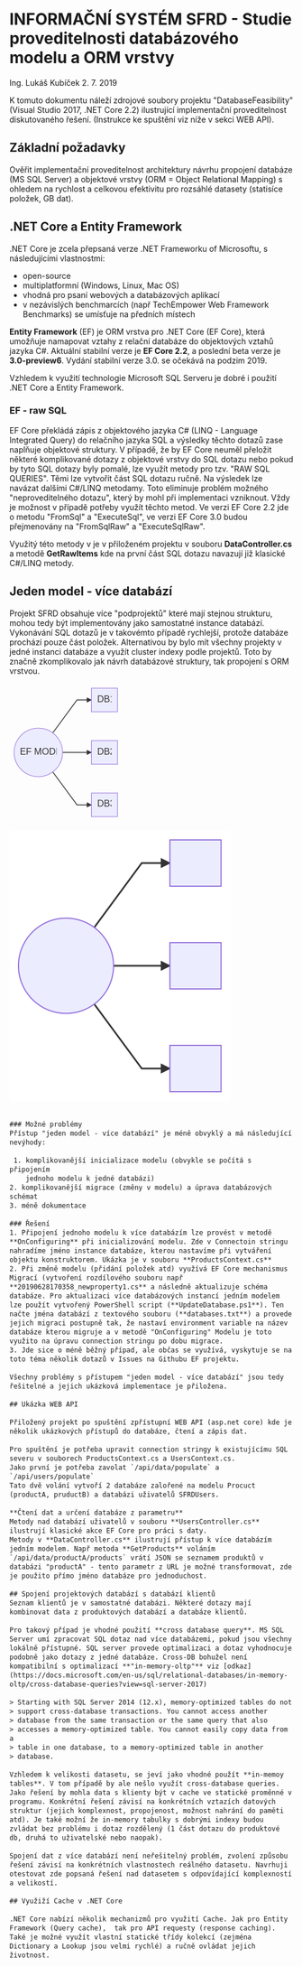 # INFORMAČNÍ SYSTÉM SFRD - Studie proveditelnosti databázového modelu a ORM vrstvy

Ing. Lukáš Kubíček
2. 7. 2019

K tomuto dokumentu náleží zdrojové soubory projektu "DatabaseFeasibility" (Visual Studio 2017, .NET Core 2.2) ilustrující implementační proveditelnost diskutovaného řešení. (Instrukce ke spuštění viz níže v sekci WEB API).

## Základní požadavky

Ověřit implementační proveditelnost architektury návrhu propojení databáze (MS SQL Server) a objektové vrstvy (ORM = Object Relational Mapping) s ohledem na rychlost a celkovou efektivitu pro rozsáhlé datasety (statisíce položek, GB dat).

## .NET Core a Entity Framework
.NET Core je zcela přepsaná verze .NET Frameworku of Microsoftu, s následujícími vlastnostmi:

 - open-source
 - multiplatformní (Windows, Linux, Mac OS)
 - vhodná pro psaní webových a databázových aplikací
 - v nezávislých benchmarcích (např TechEmpower Web Framework Benchmarks) se umísťuje na předních místech

**Entity Framework** (EF) je ORM vrstva pro .NET Core (EF Core), která umožňuje namapovat vztahy z relační databáze do objektových vztahů jazyka C#. Aktuální stabilní verze je **EF Core 2.2**, a poslední beta verze je **3.0-preview6**. Vydání stabilní verze 3.0. se očekává na podzim 2019.

Vzhledem k využití technologie Microsoft SQL Serveru je dobré i použití .NET Core a Entity Framework.

### EF - raw SQL
EF Core překládá zápis z objektového jazyka C# (LINQ - Language Integrated Query) do relačního jazyka SQL a výsledky těchto dotazů zase naplňuje objektové struktury.
V případě, že by EF Core neuměl přeložit některé komplikované dotazy z objektové vrstvy do SQL dotazu nebo pokud by tyto SQL dotazy byly pomalé, lze využít metody  pro tzv. "RAW SQL QUERIES". Těmi lze vytvořit část SQL dotazu ručně. Na výsledek lze navázat dalšími C#/LINQ metodamy.
Toto eliminuje problém možného "neproveditelného dotazu", který by mohl při implementaci vzniknout. Vždy je možnost v případě potřeby využít těchto metod.
Ve verzi EF Core 2.2 jde o metodu "FromSql" a "ExecuteSql", ve verzi EF Core 3.0 budou přejmenovány na "FromSqlRaw" a "ExecuteSqlRaw".

Využitý této metody v je v přiloženém projektu v souboru **DataController.cs** a metodě **GetRawItems** kde na první část SQL dotazu navazují již klasické C#/LINQ metody.

## Jeden model - více databází

Projekt SFRD obsahuje více "podprojektů" které mají stejnou strukturu, mohou tedy být implementovány jako samostatné instance databází. Vykonávání SQL dotazů je v takovémto případě rychlejší, protože databáze prochází pouze část položek.
Alternativou by bylo mít všechny projekty v jedné instanci databáze a  využít cluster indexy podle projektů. Toto by značně zkomplikovalo jak návrh databázové struktury, tak propojení s ORM vrstvou.

<img src="data:image/svg+xml;base64,PHN2ZyBpZD0ibWVybWFpZC0xNTYyMTU0MjIxMTE1IiB3aWR0aD0iMTAwJSIgeG1sbnM9Imh0dHA6%0D%0ALy93d3cudzMub3JnLzIwMDAvc3ZnIiBzdHlsZT0ibWF4LXdpZHRoOiAxOTUuNzY1NjI1cHg7IiB2%0D%0AaWV3Qm94PSIwIDAgMTk1Ljc2NTYyNSAyMzkiPjxzdHlsZT4KCgojbWVybWFpZC0xNTYyMTU0MjIx%0D%0AMTE1IC5sYWJlbCB7CiAgZm9udC1mYW1pbHk6ICd0cmVidWNoZXQgbXMnLCB2ZXJkYW5hLCBhcmlh%0D%0AbDsKICBjb2xvcjogIzMzMzsgfQoKI21lcm1haWQtMTU2MjE1NDIyMTExNSAubm9kZSByZWN0LAoj%0D%0AbWVybWFpZC0xNTYyMTU0MjIxMTE1IC5ub2RlIGNpcmNsZSwKI21lcm1haWQtMTU2MjE1NDIyMTEx%0D%0ANSAubm9kZSBlbGxpcHNlLAojbWVybWFpZC0xNTYyMTU0MjIxMTE1IC5ub2RlIHBvbHlnb24gewog%0D%0AIGZpbGw6ICNFQ0VDRkY7CiAgc3Ryb2tlOiAjOTM3MERCOwogIHN0cm9rZS13aWR0aDogMXB4OyB9%0D%0ACgojbWVybWFpZC0xNTYyMTU0MjIxMTE1IC5ub2RlLmNsaWNrYWJsZSB7CiAgY3Vyc29yOiBwb2lu%0D%0AdGVyOyB9CgojbWVybWFpZC0xNTYyMTU0MjIxMTE1IC5hcnJvd2hlYWRQYXRoIHsKICBmaWxsOiAj%0D%0AMzMzMzMzOyB9CgojbWVybWFpZC0xNTYyMTU0MjIxMTE1IC5lZGdlUGF0aCAucGF0aCB7CiAgc3Ry%0D%0Ab2tlOiAjMzMzMzMzOwogIHN0cm9rZS13aWR0aDogMS41cHg7IH0KCiNtZXJtYWlkLTE1NjIxNTQy%0D%0AMjExMTUgLmVkZ2VMYWJlbCB7CiAgYmFja2dyb3VuZC1jb2xvcjogI2U4ZThlODsgfQoKI21lcm1h%0D%0AaWQtMTU2MjE1NDIyMTExNSAuY2x1c3RlciByZWN0IHsKICBmaWxsOiAjZmZmZmRlOwogIHN0cm9r%0D%0AZTogI2FhYWEzMzsKICBzdHJva2Utd2lkdGg6IDFweDsgfQoKI21lcm1haWQtMTU2MjE1NDIyMTEx%0D%0ANSAuY2x1c3RlciB0ZXh0IHsKICBmaWxsOiAjMzMzOyB9CgojbWVybWFpZC0xNTYyMTU0MjIxMTE1%0D%0AIGRpdi5tZXJtYWlkVG9vbHRpcCB7CiAgcG9zaXRpb246IGFic29sdXRlOwogIHRleHQtYWxpZ246%0D%0AIGNlbnRlcjsKICBtYXgtd2lkdGg6IDIwMHB4OwogIHBhZGRpbmc6IDJweDsKICBmb250LWZhbWls%0D%0AeTogJ3RyZWJ1Y2hldCBtcycsIHZlcmRhbmEsIGFyaWFsOwogIGZvbnQtc2l6ZTogMTJweDsKICBi%0D%0AYWNrZ3JvdW5kOiAjZmZmZmRlOwogIGJvcmRlcjogMXB4IHNvbGlkICNhYWFhMzM7CiAgYm9yZGVy%0D%0ALXJhZGl1czogMnB4OwogIHBvaW50ZXItZXZlbnRzOiBub25lOwogIHotaW5kZXg6IDEwMDsgfQoK%0D%0AI21lcm1haWQtMTU2MjE1NDIyMTExNSAuYWN0b3IgewogIHN0cm9rZTogI0NDQ0NGRjsKICBmaWxs%0D%0AOiAjRUNFQ0ZGOyB9CgojbWVybWFpZC0xNTYyMTU0MjIxMTE1IHRleHQuYWN0b3IgewogIGZpbGw6%0D%0AIGJsYWNrOwogIHN0cm9rZTogbm9uZTsgfQoKI21lcm1haWQtMTU2MjE1NDIyMTExNSAuYWN0b3It%0D%0AbGluZSB7CiAgc3Ryb2tlOiBncmV5OyB9CgojbWVybWFpZC0xNTYyMTU0MjIxMTE1IC5tZXNzYWdl%0D%0ATGluZTAgewogIHN0cm9rZS13aWR0aDogMS41OwogIHN0cm9rZS1kYXNoYXJyYXk6ICcyIDInOwog%0D%0AIHN0cm9rZTogIzMzMzsgfQoKI21lcm1haWQtMTU2MjE1NDIyMTExNSAubWVzc2FnZUxpbmUxIHsK%0D%0AICBzdHJva2Utd2lkdGg6IDEuNTsKICBzdHJva2UtZGFzaGFycmF5OiAnMiAyJzsKICBzdHJva2U6%0D%0AICMzMzM7IH0KCiNtZXJtYWlkLTE1NjIxNTQyMjExMTUgI2Fycm93aGVhZCB7CiAgZmlsbDogIzMz%0D%0AMzsgfQoKI21lcm1haWQtMTU2MjE1NDIyMTExNSAjY3Jvc3NoZWFkIHBhdGggewogIGZpbGw6ICMz%0D%0AMzMgIWltcG9ydGFudDsKICBzdHJva2U6ICMzMzMgIWltcG9ydGFudDsgfQoKI21lcm1haWQtMTU2%0D%0AMjE1NDIyMTExNSAubWVzc2FnZVRleHQgewogIGZpbGw6ICMzMzM7CiAgc3Ryb2tlOiBub25lOyB9%0D%0ACgojbWVybWFpZC0xNTYyMTU0MjIxMTE1IC5sYWJlbEJveCB7CiAgc3Ryb2tlOiAjQ0NDQ0ZGOwog%0D%0AIGZpbGw6ICNFQ0VDRkY7IH0KCiNtZXJtYWlkLTE1NjIxNTQyMjExMTUgLmxhYmVsVGV4dCB7CiAg%0D%0AZmlsbDogYmxhY2s7CiAgc3Ryb2tlOiBub25lOyB9CgojbWVybWFpZC0xNTYyMTU0MjIxMTE1IC5s%0D%0Ab29wVGV4dCB7CiAgZmlsbDogYmxhY2s7CiAgc3Ryb2tlOiBub25lOyB9CgojbWVybWFpZC0xNTYy%0D%0AMTU0MjIxMTE1IC5sb29wTGluZSB7CiAgc3Ryb2tlLXdpZHRoOiAyOwogIHN0cm9rZS1kYXNoYXJy%0D%0AYXk6ICcyIDInOwogIHN0cm9rZTogI0NDQ0NGRjsgfQoKI21lcm1haWQtMTU2MjE1NDIyMTExNSAu%0D%0Abm90ZSB7CiAgc3Ryb2tlOiAjYWFhYTMzOwogIGZpbGw6ICNmZmY1YWQ7IH0KCiNtZXJtYWlkLTE1%0D%0ANjIxNTQyMjExMTUgLm5vdGVUZXh0IHsKICBmaWxsOiBibGFjazsKICBzdHJva2U6IG5vbmU7CiAg%0D%0AZm9udC1mYW1pbHk6ICd0cmVidWNoZXQgbXMnLCB2ZXJkYW5hLCBhcmlhbDsKICBmb250LXNpemU6%0D%0AIDE0cHg7IH0KCiNtZXJtYWlkLTE1NjIxNTQyMjExMTUgLmFjdGl2YXRpb24wIHsKICBmaWxsOiAj%0D%0AZjRmNGY0OwogIHN0cm9rZTogIzY2NjsgfQoKI21lcm1haWQtMTU2MjE1NDIyMTExNSAuYWN0aXZh%0D%0AdGlvbjEgewogIGZpbGw6ICNmNGY0ZjQ7CiAgc3Ryb2tlOiAjNjY2OyB9CgojbWVybWFpZC0xNTYy%0D%0AMTU0MjIxMTE1IC5hY3RpdmF0aW9uMiB7CiAgZmlsbDogI2Y0ZjRmNDsKICBzdHJva2U6ICM2NjY7%0D%0AIH0KCgojbWVybWFpZC0xNTYyMTU0MjIxMTE1IC5zZWN0aW9uIHsKICBzdHJva2U6IG5vbmU7CiAg%0D%0Ab3BhY2l0eTogMC4yOyB9CgojbWVybWFpZC0xNTYyMTU0MjIxMTE1IC5zZWN0aW9uMCB7CiAgZmls%0D%0AbDogcmdiYSgxMDIsIDEwMiwgMjU1LCAwLjQ5KTsgfQoKI21lcm1haWQtMTU2MjE1NDIyMTExNSAu%0D%0Ac2VjdGlvbjIgewogIGZpbGw6ICNmZmY0MDA7IH0KCiNtZXJtYWlkLTE1NjIxNTQyMjExMTUgLnNl%0D%0AY3Rpb24xLAojbWVybWFpZC0xNTYyMTU0MjIxMTE1IC5zZWN0aW9uMyB7CiAgZmlsbDogd2hpdGU7%0D%0ACiAgb3BhY2l0eTogMC4yOyB9CgojbWVybWFpZC0xNTYyMTU0MjIxMTE1IC5zZWN0aW9uVGl0bGUw%0D%0AIHsKICBmaWxsOiAjMzMzOyB9CgojbWVybWFpZC0xNTYyMTU0MjIxMTE1IC5zZWN0aW9uVGl0bGUx%0D%0AIHsKICBmaWxsOiAjMzMzOyB9CgojbWVybWFpZC0xNTYyMTU0MjIxMTE1IC5zZWN0aW9uVGl0bGUy%0D%0AIHsKICBmaWxsOiAjMzMzOyB9CgojbWVybWFpZC0xNTYyMTU0MjIxMTE1IC5zZWN0aW9uVGl0bGUz%0D%0AIHsKICBmaWxsOiAjMzMzOyB9CgojbWVybWFpZC0xNTYyMTU0MjIxMTE1IC5zZWN0aW9uVGl0bGUg%0D%0AewogIHRleHQtYW5jaG9yOiBzdGFydDsKICBmb250LXNpemU6IDExcHg7CiAgdGV4dC1oZWlnaHQ6%0D%0AIDE0cHg7IH0KCgojbWVybWFpZC0xNTYyMTU0MjIxMTE1IC5ncmlkIC50aWNrIHsKICBzdHJva2U6%0D%0AIGxpZ2h0Z3JleTsKICBvcGFjaXR5OiAwLjM7CiAgc2hhcGUtcmVuZGVyaW5nOiBjcmlzcEVkZ2Vz%0D%0AOyB9CgojbWVybWFpZC0xNTYyMTU0MjIxMTE1IC5ncmlkIHBhdGggewogIHN0cm9rZS13aWR0aDog%0D%0AMDsgfQoKCiNtZXJtYWlkLTE1NjIxNTQyMjExMTUgLnRvZGF5IHsKICBmaWxsOiBub25lOwogIHN0%0D%0Acm9rZTogcmVkOwogIHN0cm9rZS13aWR0aDogMnB4OyB9CgoKCiNtZXJtYWlkLTE1NjIxNTQyMjEx%0D%0AMTUgLnRhc2sgewogIHN0cm9rZS13aWR0aDogMjsgfQoKI21lcm1haWQtMTU2MjE1NDIyMTExNSAu%0D%0AdGFza1RleHQgewogIHRleHQtYW5jaG9yOiBtaWRkbGU7CiAgZm9udC1zaXplOiAxMXB4OyB9Cgoj%0D%0AbWVybWFpZC0xNTYyMTU0MjIxMTE1IC50YXNrVGV4dE91dHNpZGVSaWdodCB7CiAgZmlsbDogYmxh%0D%0AY2s7CiAgdGV4dC1hbmNob3I6IHN0YXJ0OwogIGZvbnQtc2l6ZTogMTFweDsgfQoKI21lcm1haWQt%0D%0AMTU2MjE1NDIyMTExNSAudGFza1RleHRPdXRzaWRlTGVmdCB7CiAgZmlsbDogYmxhY2s7CiAgdGV4%0D%0AdC1hbmNob3I6IGVuZDsKICBmb250LXNpemU6IDExcHg7IH0KCgojbWVybWFpZC0xNTYyMTU0MjIx%0D%0AMTE1IC50YXNrLmNsaWNrYWJsZSB7CiAgY3Vyc29yOiBwb2ludGVyOyB9CgojbWVybWFpZC0xNTYy%0D%0AMTU0MjIxMTE1IC50YXNrVGV4dC5jbGlja2FibGUgewogIGN1cnNvcjogcG9pbnRlcjsKICBmaWxs%0D%0AOiAjMDAzMTYzICFpbXBvcnRhbnQ7CiAgZm9udC13ZWlnaHQ6IGJvbGQ7IH0KCiNtZXJtYWlkLTE1%0D%0ANjIxNTQyMjExMTUgLnRhc2tUZXh0T3V0c2lkZUxlZnQuY2xpY2thYmxlIHsKICBjdXJzb3I6IHBv%0D%0AaW50ZXI7CiAgZmlsbDogIzAwMzE2MyAhaW1wb3J0YW50OwogIGZvbnQtd2VpZ2h0OiBib2xkOyB9%0D%0ACgojbWVybWFpZC0xNTYyMTU0MjIxMTE1IC50YXNrVGV4dE91dHNpZGVSaWdodC5jbGlja2FibGUg%0D%0AewogIGN1cnNvcjogcG9pbnRlcjsKICBmaWxsOiAjMDAzMTYzICFpbXBvcnRhbnQ7CiAgZm9udC13%0D%0AZWlnaHQ6IGJvbGQ7IH0KCgojbWVybWFpZC0xNTYyMTU0MjIxMTE1IC50YXNrVGV4dDAsCiNtZXJt%0D%0AYWlkLTE1NjIxNTQyMjExMTUgLnRhc2tUZXh0MSwKI21lcm1haWQtMTU2MjE1NDIyMTExNSAudGFz%0D%0Aa1RleHQyLAojbWVybWFpZC0xNTYyMTU0MjIxMTE1IC50YXNrVGV4dDMgewogIGZpbGw6IHdoaXRl%0D%0AOyB9CgojbWVybWFpZC0xNTYyMTU0MjIxMTE1IC50YXNrMCwKI21lcm1haWQtMTU2MjE1NDIyMTEx%0D%0ANSAudGFzazEsCiNtZXJtYWlkLTE1NjIxNTQyMjExMTUgLnRhc2syLAojbWVybWFpZC0xNTYyMTU0%0D%0AMjIxMTE1IC50YXNrMyB7CiAgZmlsbDogIzhhOTBkZDsKICBzdHJva2U6ICM1MzRmYmM7IH0KCiNt%0D%0AZXJtYWlkLTE1NjIxNTQyMjExMTUgLnRhc2tUZXh0T3V0c2lkZTAsCiNtZXJtYWlkLTE1NjIxNTQy%0D%0AMjExMTUgLnRhc2tUZXh0T3V0c2lkZTIgewogIGZpbGw6IGJsYWNrOyB9CgojbWVybWFpZC0xNTYy%0D%0AMTU0MjIxMTE1IC50YXNrVGV4dE91dHNpZGUxLAojbWVybWFpZC0xNTYyMTU0MjIxMTE1IC50YXNr%0D%0AVGV4dE91dHNpZGUzIHsKICBmaWxsOiBibGFjazsgfQoKCiNtZXJtYWlkLTE1NjIxNTQyMjExMTUg%0D%0ALmFjdGl2ZTAsCiNtZXJtYWlkLTE1NjIxNTQyMjExMTUgLmFjdGl2ZTEsCiNtZXJtYWlkLTE1NjIx%0D%0ANTQyMjExMTUgLmFjdGl2ZTIsCiNtZXJtYWlkLTE1NjIxNTQyMjExMTUgLmFjdGl2ZTMgewogIGZp%0D%0AbGw6ICNiZmM3ZmY7CiAgc3Ryb2tlOiAjNTM0ZmJjOyB9CgojbWVybWFpZC0xNTYyMTU0MjIxMTE1%0D%0AIC5hY3RpdmVUZXh0MCwKI21lcm1haWQtMTU2MjE1NDIyMTExNSAuYWN0aXZlVGV4dDEsCiNtZXJt%0D%0AYWlkLTE1NjIxNTQyMjExMTUgLmFjdGl2ZVRleHQyLAojbWVybWFpZC0xNTYyMTU0MjIxMTE1IC5h%0D%0AY3RpdmVUZXh0MyB7CiAgZmlsbDogYmxhY2sgIWltcG9ydGFudDsgfQoKCiNtZXJtYWlkLTE1NjIx%0D%0ANTQyMjExMTUgLmRvbmUwLAojbWVybWFpZC0xNTYyMTU0MjIxMTE1IC5kb25lMSwKI21lcm1haWQt%0D%0AMTU2MjE1NDIyMTExNSAuZG9uZTIsCiNtZXJtYWlkLTE1NjIxNTQyMjExMTUgLmRvbmUzIHsKICBz%0D%0AdHJva2U6IGdyZXk7CiAgZmlsbDogbGlnaHRncmV5OwogIHN0cm9rZS13aWR0aDogMjsgfQoKI21l%0D%0Acm1haWQtMTU2MjE1NDIyMTExNSAuZG9uZVRleHQwLAojbWVybWFpZC0xNTYyMTU0MjIxMTE1IC5k%0D%0Ab25lVGV4dDEsCiNtZXJtYWlkLTE1NjIxNTQyMjExMTUgLmRvbmVUZXh0MiwKI21lcm1haWQtMTU2%0D%0AMjE1NDIyMTExNSAuZG9uZVRleHQzIHsKICBmaWxsOiBibGFjayAhaW1wb3J0YW50OyB9CgoKI21l%0D%0Acm1haWQtMTU2MjE1NDIyMTExNSAuY3JpdDAsCiNtZXJtYWlkLTE1NjIxNTQyMjExMTUgLmNyaXQx%0D%0ALAojbWVybWFpZC0xNTYyMTU0MjIxMTE1IC5jcml0MiwKI21lcm1haWQtMTU2MjE1NDIyMTExNSAu%0D%0AY3JpdDMgewogIHN0cm9rZTogI2ZmODg4ODsKICBmaWxsOiByZWQ7CiAgc3Ryb2tlLXdpZHRoOiAy%0D%0AOyB9CgojbWVybWFpZC0xNTYyMTU0MjIxMTE1IC5hY3RpdmVDcml0MCwKI21lcm1haWQtMTU2MjE1%0D%0ANDIyMTExNSAuYWN0aXZlQ3JpdDEsCiNtZXJtYWlkLTE1NjIxNTQyMjExMTUgLmFjdGl2ZUNyaXQy%0D%0ALAojbWVybWFpZC0xNTYyMTU0MjIxMTE1IC5hY3RpdmVDcml0MyB7CiAgc3Ryb2tlOiAjZmY4ODg4%0D%0AOwogIGZpbGw6ICNiZmM3ZmY7CiAgc3Ryb2tlLXdpZHRoOiAyOyB9CgojbWVybWFpZC0xNTYyMTU0%0D%0AMjIxMTE1IC5kb25lQ3JpdDAsCiNtZXJtYWlkLTE1NjIxNTQyMjExMTUgLmRvbmVDcml0MSwKI21l%0D%0Acm1haWQtMTU2MjE1NDIyMTExNSAuZG9uZUNyaXQyLAojbWVybWFpZC0xNTYyMTU0MjIxMTE1IC5k%0D%0Ab25lQ3JpdDMgewogIHN0cm9rZTogI2ZmODg4ODsKICBmaWxsOiBsaWdodGdyZXk7CiAgc3Ryb2tl%0D%0ALXdpZHRoOiAyOwogIGN1cnNvcjogcG9pbnRlcjsKICBzaGFwZS1yZW5kZXJpbmc6IGNyaXNwRWRn%0D%0AZXM7IH0KCiNtZXJtYWlkLTE1NjIxNTQyMjExMTUgLm1pbGVzdG9uZSB7CiAgdHJhbnNmb3JtOiBy%0D%0Ab3RhdGUoNDVkZWcpIHNjYWxlKDAuOCwgMC44KTsgfQoKI21lcm1haWQtMTU2MjE1NDIyMTExNSAu%0D%0AbWlsZXN0b25lVGV4dCB7CiAgZm9udC1zdHlsZTogaXRhbGljOyB9CgojbWVybWFpZC0xNTYyMTU0%0D%0AMjIxMTE1IC5kb25lQ3JpdFRleHQwLAojbWVybWFpZC0xNTYyMTU0MjIxMTE1IC5kb25lQ3JpdFRl%0D%0AeHQxLAojbWVybWFpZC0xNTYyMTU0MjIxMTE1IC5kb25lQ3JpdFRleHQyLAojbWVybWFpZC0xNTYy%0D%0AMTU0MjIxMTE1IC5kb25lQ3JpdFRleHQzIHsKICBmaWxsOiBibGFjayAhaW1wb3J0YW50OyB9Cgoj%0D%0AbWVybWFpZC0xNTYyMTU0MjIxMTE1IC5hY3RpdmVDcml0VGV4dDAsCiNtZXJtYWlkLTE1NjIxNTQy%0D%0AMjExMTUgLmFjdGl2ZUNyaXRUZXh0MSwKI21lcm1haWQtMTU2MjE1NDIyMTExNSAuYWN0aXZlQ3Jp%0D%0AdFRleHQyLAojbWVybWFpZC0xNTYyMTU0MjIxMTE1IC5hY3RpdmVDcml0VGV4dDMgewogIGZpbGw6%0D%0AIGJsYWNrICFpbXBvcnRhbnQ7IH0KCiNtZXJtYWlkLTE1NjIxNTQyMjExMTUgLnRpdGxlVGV4dCB7%0D%0ACiAgdGV4dC1hbmNob3I6IG1pZGRsZTsKICBmb250LXNpemU6IDE4cHg7CiAgZmlsbDogYmxhY2s7%0D%0AIH0KCiNtZXJtYWlkLTE1NjIxNTQyMjExMTUgZy5jbGFzc0dyb3VwIHRleHQgewogIGZpbGw6ICM5%0D%0AMzcwREI7CiAgc3Ryb2tlOiBub25lOwogIGZvbnQtZmFtaWx5OiAndHJlYnVjaGV0IG1zJywgdmVy%0D%0AZGFuYSwgYXJpYWw7CiAgZm9udC1zaXplOiAxMHB4OyB9CgojbWVybWFpZC0xNTYyMTU0MjIxMTE1%0D%0AIGcuY2xhc3NHcm91cCByZWN0IHsKICBmaWxsOiAjRUNFQ0ZGOwogIHN0cm9rZTogIzkzNzBEQjsg%0D%0AfQoKI21lcm1haWQtMTU2MjE1NDIyMTExNSBnLmNsYXNzR3JvdXAgbGluZSB7CiAgc3Ryb2tlOiAj%0D%0AOTM3MERCOwogIHN0cm9rZS13aWR0aDogMTsgfQoKI21lcm1haWQtMTU2MjE1NDIyMTExNSAuY2xh%0D%0Ac3NMYWJlbCAuYm94IHsKICBzdHJva2U6IG5vbmU7CiAgc3Ryb2tlLXdpZHRoOiAwOwogIGZpbGw6%0D%0AICNFQ0VDRkY7CiAgb3BhY2l0eTogMC41OyB9CgojbWVybWFpZC0xNTYyMTU0MjIxMTE1IC5jbGFz%0D%0Ac0xhYmVsIC5sYWJlbCB7CiAgZmlsbDogIzkzNzBEQjsKICBmb250LXNpemU6IDEwcHg7IH0KCiNt%0D%0AZXJtYWlkLTE1NjIxNTQyMjExMTUgLnJlbGF0aW9uIHsKICBzdHJva2U6ICM5MzcwREI7CiAgc3Ry%0D%0Ab2tlLXdpZHRoOiAxOwogIGZpbGw6IG5vbmU7IH0KCiNtZXJtYWlkLTE1NjIxNTQyMjExMTUgI2Nv%0D%0AbXBvc2l0aW9uU3RhcnQgewogIGZpbGw6ICM5MzcwREI7CiAgc3Ryb2tlOiAjOTM3MERCOwogIHN0%0D%0Acm9rZS13aWR0aDogMTsgfQoKI21lcm1haWQtMTU2MjE1NDIyMTExNSAjY29tcG9zaXRpb25FbmQg%0D%0AewogIGZpbGw6ICM5MzcwREI7CiAgc3Ryb2tlOiAjOTM3MERCOwogIHN0cm9rZS13aWR0aDogMTsg%0D%0AfQoKI21lcm1haWQtMTU2MjE1NDIyMTExNSAjYWdncmVnYXRpb25TdGFydCB7CiAgZmlsbDogI0VD%0D%0ARUNGRjsKICBzdHJva2U6ICM5MzcwREI7CiAgc3Ryb2tlLXdpZHRoOiAxOyB9CgojbWVybWFpZC0x%0D%0ANTYyMTU0MjIxMTE1ICNhZ2dyZWdhdGlvbkVuZCB7CiAgZmlsbDogI0VDRUNGRjsKICBzdHJva2U6%0D%0AICM5MzcwREI7CiAgc3Ryb2tlLXdpZHRoOiAxOyB9CgojbWVybWFpZC0xNTYyMTU0MjIxMTE1ICNk%0D%0AZXBlbmRlbmN5U3RhcnQgewogIGZpbGw6ICM5MzcwREI7CiAgc3Ryb2tlOiAjOTM3MERCOwogIHN0%0D%0Acm9rZS13aWR0aDogMTsgfQoKI21lcm1haWQtMTU2MjE1NDIyMTExNSAjZGVwZW5kZW5jeUVuZCB7%0D%0ACiAgZmlsbDogIzkzNzBEQjsKICBzdHJva2U6ICM5MzcwREI7CiAgc3Ryb2tlLXdpZHRoOiAxOyB9%0D%0ACgojbWVybWFpZC0xNTYyMTU0MjIxMTE1ICNleHRlbnNpb25TdGFydCB7CiAgZmlsbDogIzkzNzBE%0D%0AQjsKICBzdHJva2U6ICM5MzcwREI7CiAgc3Ryb2tlLXdpZHRoOiAxOyB9CgojbWVybWFpZC0xNTYy%0D%0AMTU0MjIxMTE1ICNleHRlbnNpb25FbmQgewogIGZpbGw6ICM5MzcwREI7CiAgc3Ryb2tlOiAjOTM3%0D%0AMERCOwogIHN0cm9rZS13aWR0aDogMTsgfQoKI21lcm1haWQtMTU2MjE1NDIyMTExNSAuY29tbWl0%0D%0ALWlkLAojbWVybWFpZC0xNTYyMTU0MjIxMTE1IC5jb21taXQtbXNnLAojbWVybWFpZC0xNTYyMTU0%0D%0AMjIxMTE1IC5icmFuY2gtbGFiZWwgewogIGZpbGw6IGxpZ2h0Z3JleTsKICBjb2xvcjogbGlnaHRn%0D%0AcmV5OyB9Cjwvc3R5bGU+PHN0eWxlPiNtZXJtYWlkLTE1NjIxNTQyMjExMTUgewogICAgY29sb3I6%0D%0AIHJnYmEoMCwgMCwgMCwgMC42NSk7CiAgICBmb250OiA7CiAgfTwvc3R5bGU+PGcgdHJhbnNmb3Jt%0D%0APSJ0cmFuc2xhdGUoLTEyLCAtMTIpIj48ZyBjbGFzcz0ib3V0cHV0Ij48ZyBjbGFzcz0iY2x1c3Rl%0D%0AcnMiPjwvZz48ZyBjbGFzcz0iZWRnZVBhdGhzIj48ZyBjbGFzcz0iZWRnZVBhdGgiIHN0eWxlPSJv%0D%0AcGFjaXR5OiAxOyI+PHBhdGggY2xhc3M9InBhdGgiIGQ9Ik04Ny4yNDU2NzMzMDk4Nzk1Miw5Ny41%0D%0ANjA3NDM4NzA1MjU5NUwxMjkuMzc1LDQwLjVMMTU0LjM3NSw0MC41IiBtYXJrZXItZW5kPSJ1cmwo%0D%0AI2Fycm93aGVhZDM2KSIgc3R5bGU9ImZpbGw6bm9uZSI+PC9wYXRoPjxkZWZzPjxtYXJrZXIgaWQ9%0D%0AImFycm93aGVhZDM2IiB2aWV3Qm94PSIwIDAgMTAgMTAiIHJlZlg9IjkiIHJlZlk9IjUiIG1hcmtl%0D%0AclVuaXRzPSJzdHJva2VXaWR0aCIgbWFya2VyV2lkdGg9IjgiIG1hcmtlckhlaWdodD0iNiIgb3Jp%0D%0AZW50PSJhdXRvIj48cGF0aCBkPSJNIDAgMCBMIDEwIDUgTCAwIDEwIHoiIGNsYXNzPSJhcnJvd2hl%0D%0AYWRQYXRoIiBzdHlsZT0ic3Ryb2tlLXdpZHRoOiAxOyBzdHJva2UtZGFzaGFycmF5OiAxLCAwOyI+%0D%0APC9wYXRoPjwvbWFya2VyPjwvZGVmcz48L2c+PGcgY2xhc3M9ImVkZ2VQYXRoIiBzdHlsZT0ib3Bh%0D%0AY2l0eTogMTsiPjxwYXRoIGNsYXNzPSJwYXRoIiBkPSJNMTA0LjM3NSwxMzEuNUwxMjkuMzc1LDEz%0D%0AMS41TDE1NC4zNzUsMTMxLjUiIG1hcmtlci1lbmQ9InVybCgjYXJyb3doZWFkMzcpIiBzdHlsZT0i%0D%0AZmlsbDpub25lIj48L3BhdGg+PGRlZnM+PG1hcmtlciBpZD0iYXJyb3doZWFkMzciIHZpZXdCb3g9%0D%0AIjAgMCAxMCAxMCIgcmVmWD0iOSIgcmVmWT0iNSIgbWFya2VyVW5pdHM9InN0cm9rZVdpZHRoIiBt%0D%0AYXJrZXJXaWR0aD0iOCIgbWFya2VySGVpZ2h0PSI2IiBvcmllbnQ9ImF1dG8iPjxwYXRoIGQ9Ik0g%0D%0AMCAwIEwgMTAgNSBMIDAgMTAgeiIgY2xhc3M9ImFycm93aGVhZFBhdGgiIHN0eWxlPSJzdHJva2Ut%0D%0Ad2lkdGg6IDE7IHN0cm9rZS1kYXNoYXJyYXk6IDEsIDA7Ij48L3BhdGg+PC9tYXJrZXI+PC9kZWZz%0D%0APjwvZz48ZyBjbGFzcz0iZWRnZVBhdGgiIHN0eWxlPSJvcGFjaXR5OiAxOyI+PHBhdGggY2xhc3M9%0D%0AInBhdGgiIGQ9Ik04Ny4yNDU2NzMzMDk4Nzk1MiwxNjUuNDM5MjU2MTI5NDc0MDVMMTI5LjM3NSwy%0D%0AMjIuNUwxNTQuMzc1LDIyMi41IiBtYXJrZXItZW5kPSJ1cmwoI2Fycm93aGVhZDM4KSIgc3R5bGU9%0D%0AImZpbGw6bm9uZSI+PC9wYXRoPjxkZWZzPjxtYXJrZXIgaWQ9ImFycm93aGVhZDM4IiB2aWV3Qm94%0D%0APSIwIDAgMTAgMTAiIHJlZlg9IjkiIHJlZlk9IjUiIG1hcmtlclVuaXRzPSJzdHJva2VXaWR0aCIg%0D%0AbWFya2VyV2lkdGg9IjgiIG1hcmtlckhlaWdodD0iNiIgb3JpZW50PSJhdXRvIj48cGF0aCBkPSJN%0D%0AIDAgMCBMIDEwIDUgTCAwIDEwIHoiIGNsYXNzPSJhcnJvd2hlYWRQYXRoIiBzdHlsZT0ic3Ryb2tl%0D%0ALXdpZHRoOiAxOyBzdHJva2UtZGFzaGFycmF5OiAxLCAwOyI+PC9wYXRoPjwvbWFya2VyPjwvZGVm%0D%0Acz48L2c+PC9nPjxnIGNsYXNzPSJlZGdlTGFiZWxzIj48ZyBjbGFzcz0iZWRnZUxhYmVsIiBzdHls%0D%0AZT0ib3BhY2l0eTogMTsiIHRyYW5zZm9ybT0iIj48ZyB0cmFuc2Zvcm09InRyYW5zbGF0ZSgwLDAp%0D%0AIiBjbGFzcz0ibGFiZWwiPjxmb3JlaWduT2JqZWN0IHdpZHRoPSIwIiBoZWlnaHQ9IjAiPjxkaXYg%0D%0AeG1sbnM9Imh0dHA6Ly93d3cudzMub3JnLzE5OTkveGh0bWwiIHN0eWxlPSJkaXNwbGF5OiBpbmxp%0D%0AbmUtYmxvY2s7IHdoaXRlLXNwYWNlOiBub3dyYXA7Ij48c3BhbiBjbGFzcz0iZWRnZUxhYmVsIj48%0D%0AL3NwYW4+PC9kaXY+PC9mb3JlaWduT2JqZWN0PjwvZz48L2c+PGcgY2xhc3M9ImVkZ2VMYWJlbCIg%0D%0Ac3R5bGU9Im9wYWNpdHk6IDE7IiB0cmFuc2Zvcm09IiI+PGcgdHJhbnNmb3JtPSJ0cmFuc2xhdGUo%0D%0AMCwwKSIgY2xhc3M9ImxhYmVsIj48Zm9yZWlnbk9iamVjdCB3aWR0aD0iMCIgaGVpZ2h0PSIwIj48%0D%0AZGl2IHhtbG5zPSJodHRwOi8vd3d3LnczLm9yZy8xOTk5L3hodG1sIiBzdHlsZT0iZGlzcGxheTog%0D%0AaW5saW5lLWJsb2NrOyB3aGl0ZS1zcGFjZTogbm93cmFwOyI+PHNwYW4gY2xhc3M9ImVkZ2VMYWJl%0D%0AbCI+PC9zcGFuPjwvZGl2PjwvZm9yZWlnbk9iamVjdD48L2c+PC9nPjxnIGNsYXNzPSJlZGdlTGFi%0D%0AZWwiIHN0eWxlPSJvcGFjaXR5OiAxOyIgdHJhbnNmb3JtPSIiPjxnIHRyYW5zZm9ybT0idHJhbnNs%0D%0AYXRlKDAsMCkiIGNsYXNzPSJsYWJlbCI+PGZvcmVpZ25PYmplY3Qgd2lkdGg9IjAiIGhlaWdodD0i%0D%0AMCI+PGRpdiB4bWxucz0iaHR0cDovL3d3dy53My5vcmcvMTk5OS94aHRtbCIgc3R5bGU9ImRpc3Bs%0D%0AYXk6IGlubGluZS1ibG9jazsgd2hpdGUtc3BhY2U6IG5vd3JhcDsiPjxzcGFuIGNsYXNzPSJlZGdl%0D%0ATGFiZWwiPjwvc3Bhbj48L2Rpdj48L2ZvcmVpZ25PYmplY3Q+PC9nPjwvZz48L2c+PGcgY2xhc3M9%0D%0AIm5vZGVzIj48ZyBjbGFzcz0ibm9kZSIgc3R5bGU9Im9wYWNpdHk6IDE7IiBpZD0iQSIgdHJhbnNm%0D%0Ab3JtPSJ0cmFuc2xhdGUoNjIuMTg3NSwxMzEuNSkiPjxjaXJjbGUgeD0iLTQyLjE4NzUiIHk9Ii0y%0D%0AMC41IiByPSI0Mi4xODc1Ij48L2NpcmNsZT48ZyBjbGFzcz0ibGFiZWwiIHRyYW5zZm9ybT0idHJh%0D%0AbnNsYXRlKDAsMCkiPjxnIHRyYW5zZm9ybT0idHJhbnNsYXRlKC0zMi4xODc1LC0xMC41KSI+PGZv%0D%0AcmVpZ25PYmplY3Qgd2lkdGg9IjY0LjM3NSIgaGVpZ2h0PSIyMSI+PGRpdiB4bWxucz0iaHR0cDov%0D%0AL3d3dy53My5vcmcvMTk5OS94aHRtbCIgc3R5bGU9ImRpc3BsYXk6IGlubGluZS1ibG9jazsgd2hp%0D%0AdGUtc3BhY2U6IG5vd3JhcDsiPkVGIE1PREVMPC9kaXY+PC9mb3JlaWduT2JqZWN0PjwvZz48L2c+%0D%0APC9nPjxnIGNsYXNzPSJub2RlIiBzdHlsZT0ib3BhY2l0eTogMTsiIGlkPSJCIiB0cmFuc2Zvcm09%0D%0AInRyYW5zbGF0ZSgxNzcuMDcwMzEyNSw0MC41KSI+PHJlY3Qgcng9IjAiIHJ5PSIwIiB4PSItMjIu%0D%0ANjk1MzEyNSIgeT0iLTIwLjUiIHdpZHRoPSI0NS4zOTA2MjUiIGhlaWdodD0iNDEiPjwvcmVjdD48%0D%0AZyBjbGFzcz0ibGFiZWwiIHRyYW5zZm9ybT0idHJhbnNsYXRlKDAsMCkiPjxnIHRyYW5zZm9ybT0i%0D%0AdHJhbnNsYXRlKC0xMi42OTUzMTI1LC0xMC41KSI+PGZvcmVpZ25PYmplY3Qgd2lkdGg9IjI1LjM5%0D%0AMDYyNSIgaGVpZ2h0PSIyMSI+PGRpdiB4bWxucz0iaHR0cDovL3d3dy53My5vcmcvMTk5OS94aHRt%0D%0AbCIgc3R5bGU9ImRpc3BsYXk6IGlubGluZS1ibG9jazsgd2hpdGUtc3BhY2U6IG5vd3JhcDsiPkRC%0D%0AMTwvZGl2PjwvZm9yZWlnbk9iamVjdD48L2c+PC9nPjwvZz48ZyBjbGFzcz0ibm9kZSIgc3R5bGU9%0D%0AIm9wYWNpdHk6IDE7IiBpZD0iQyIgdHJhbnNmb3JtPSJ0cmFuc2xhdGUoMTc3LjA3MDMxMjUsMTMx%0D%0ALjUpIj48cmVjdCByeD0iMCIgcnk9IjAiIHg9Ii0yMi42OTUzMTI1IiB5PSItMjAuNSIgd2lkdGg9%0D%0AIjQ1LjM5MDYyNSIgaGVpZ2h0PSI0MSI+PC9yZWN0PjxnIGNsYXNzPSJsYWJlbCIgdHJhbnNmb3Jt%0D%0APSJ0cmFuc2xhdGUoMCwwKSI+PGcgdHJhbnNmb3JtPSJ0cmFuc2xhdGUoLTEyLjY5NTMxMjUsLTEw%0D%0ALjUpIj48Zm9yZWlnbk9iamVjdCB3aWR0aD0iMjUuMzkwNjI1IiBoZWlnaHQ9IjIxIj48ZGl2IHht%0D%0AbG5zPSJodHRwOi8vd3d3LnczLm9yZy8xOTk5L3hodG1sIiBzdHlsZT0iZGlzcGxheTogaW5saW5l%0D%0ALWJsb2NrOyB3aGl0ZS1zcGFjZTogbm93cmFwOyI+REIyPC9kaXY+PC9mb3JlaWduT2JqZWN0Pjwv%0D%0AZz48L2c+PC9nPjxnIGNsYXNzPSJub2RlIiBzdHlsZT0ib3BhY2l0eTogMTsiIGlkPSJEIiB0cmFu%0D%0Ac2Zvcm09InRyYW5zbGF0ZSgxNzcuMDcwMzEyNSwyMjIuNSkiPjxyZWN0IHJ4PSIwIiByeT0iMCIg%0D%0AeD0iLTIyLjY5NTMxMjUiIHk9Ii0yMC41IiB3aWR0aD0iNDUuMzkwNjI1IiBoZWlnaHQ9IjQxIj48%0D%0AL3JlY3Q+PGcgY2xhc3M9ImxhYmVsIiB0cmFuc2Zvcm09InRyYW5zbGF0ZSgwLDApIj48ZyB0cmFu%0D%0Ac2Zvcm09InRyYW5zbGF0ZSgtMTIuNjk1MzEyNSwtMTAuNSkiPjxmb3JlaWduT2JqZWN0IHdpZHRo%0D%0APSIyNS4zOTA2MjUiIGhlaWdodD0iMjEiPjxkaXYgeG1sbnM9Imh0dHA6Ly93d3cudzMub3JnLzE5%0D%0AOTkveGh0bWwiIHN0eWxlPSJkaXNwbGF5OiBpbmxpbmUtYmxvY2s7IHdoaXRlLXNwYWNlOiBub3dy%0D%0AYXA7Ij5EQjM8L2Rpdj48L2ZvcmVpZ25PYmplY3Q+PC9nPjwvZz48L2c+PC9nPjwvZz48L2c+PC9z%0D%0Admc+" width=200 />

![diagram](mermaid-diagram-20190703134452.svg "Jeden model - více databází" )
```

### Možné problémy
Přístup "jeden model - více databází" je méně obvyklý a má následující nevýhody:

 1. komplikovanější inicializace modelu (obvykle se počítá s připojením
    jednoho modelu k jedné databázi)
2. komplikovanější migrace (změny v modelu) a úprava databázových schémat
3. méně dokumentace

### Řešení
1. Připojení jednoho modelu k více databázím lze provést v metodě **OnConfiguring** při inicializování modelu. Zde v Connectoin stringu nahradíme jméno instance databáze, kterou nastavíme při vytváření objektu konstruktorem. Ukázka je v souboru **ProductsContext.cs**
2. Při změně modelu (přidání položek atd) využívá EF Core mechanismus Migrací (vytvoření rozdílového souboru např **20190628170358_newproperty1.cs** a následně aktualizuje schéma databáze. Pro aktualizaci více databázových instancí jedním modelem lze použít vytvořený PowerShell script (**UpdateDatabase.ps1**). Ten načte jména databází z textového souboru (**databases.txt**) a provede jejich migraci postupně tak, že nastaví environment variable na název databáze kterou migruje a v metodě "OnConfiguring" Modelu je toto využito na úpravu connection stringu po dobu migrace.
3. Jde sice o méně běžný případ, ale občas se využívá, vyskytuje se na toto téma několik dotazů v Issues na Githubu EF projektu.

Všechny problémy s přístupem "jeden model - více databází" jsou tedy řešitelné a jejich ukázková implementace je přiložena.

## Ukázka WEB API

Přiložený projekt po spuštění zpřístupní WEB API (asp.net core) kde je několik ukázkových přístupů do databáze, čtení a zápis dat.

Pro spuštění je potřeba upravit connection stringy k existujícímu SQL severu v souborech ProductsContext.cs a UsersContext.cs.
Jako první je potřeba zavolat `/api/data/populate` a `/api/users/populate`
Tato dvě volání vytvoří 2 databáze zalořené na modelu Procuct (productA, pruductB) a databázi uživatelů SFRDUsers.

**Čtení dat a určení databáze z parametru**
Metody nad databází uživatelů v souboru **UsersController.cs** ilustrují klasické akce EF Core pro práci s daty.
Metody v **DataController.cs** ilustrují přístup k více databázím jedním modelem. Např metoda **GetProducts** voláním `/api/data/productA/products` vrátí JSON se seznamem produktů v databázi "productA" - tento parametr z URL je možné transformovat, zde je použito přímo jméno databáze pro jednoduchost.

## Spojení projektových databází s databází klientů
Seznam klientů je v samostatné databázi. Některé dotazy mají kombinovat data z produktových databází a databáze klientů.

Pro takový případ je vhodné použití **cross database query**. MS SQL Server umí zpracovat SQL dotaz nad více databázemi, pokud jsou všechny lokálně přístupné. SQL server provede optimalizaci a dotaz vyhodnocuje podobně jako dotazy z jedné databáze. Cross-DB bohužel není kompatibilní s optimalizací **"in-memory-oltp"** viz [odkaz](https://docs.microsoft.com/en-us/sql/relational-databases/in-memory-oltp/cross-database-queries?view=sql-server-2017)

> Starting with SQL Server 2014 (12.x), memory-optimized tables do not
> support cross-database transactions. You cannot access another
> database from the same transaction or the same query that also
> accesses a memory-optimized table. You cannot easily copy data from a
> table in one database, to a memory-optimized table in another
> database.

Vzhledem k velikosti datasetu, se jeví jako vhodné použít **in-memoy tables**. V tom případě by ale nešlo využít cross-database queries. Jako řešení by mohla data s klienty být v cache ve statické proměnné v programu. Konkrétní řešení závisí na konkrétních vztazích datových struktur (jejich komplexnost, propojenost, možnost nahrání do paměti atd). Je také možní že in-memory tabulky s dobrými indexy budou zvládat bez problému i dotaz rozdělený (1 část dotazu do produktové db, druhá to uživatelské nebo naopak).

Spojení dat z více databází není neřešitelný problém, zvolení způsobu řešení závisí na konkrétních vlastnostech reálného datasetu. Navrhuji otestovat zde popsaná řešení nad datasetem s odpovídající komplexností a velikostí.

## Využiží Cache v .NET Core

.NET Core nabízí několik mechanizmů pro využití Cache. Jak pro Entity Framework (Query cache),  tak pro API requesty (response caching). Také je možné využít vlastní statické třídy kolekcí (zejména Dictionary a Lookup jsou velmi rychlé) a ručně ovládat jejich životnost.
